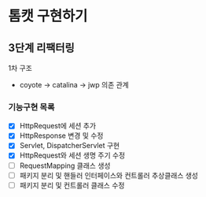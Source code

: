# 톰캣 구현하기

## 3단계 리팩터링
1차 구조
- coyote -> catalina -> jwp 의존 관계

### 기능구현 목록
- [x] HttpRequest에 세션 추가 
- [x] HttpResponse 변경 및 수정
- [x] Servlet, DispatcherServlet 구현
- [x] HttpRequest와 세션 생명 주기 수정
- [ ] RequestMapping 클래스 생성
- [ ] 패키지 분리 및 핸들러 인터페이스와 컨트롤러 추상클래스 생성
- [ ] 패키지 분리 및 컨트롤러 클래스 수정
